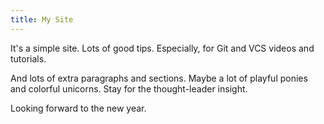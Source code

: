 ```yaml
---
title: My Site
---
```


It's a simple site.
Lots of good tips.
Especially, for Git and VCS videos and tutorials.

And lots of extra paragraphs and sections.
Maybe a lot of playful ponies and colorful unicorns.
Stay for the thought-leader insight.

Looking forward to the new year.
